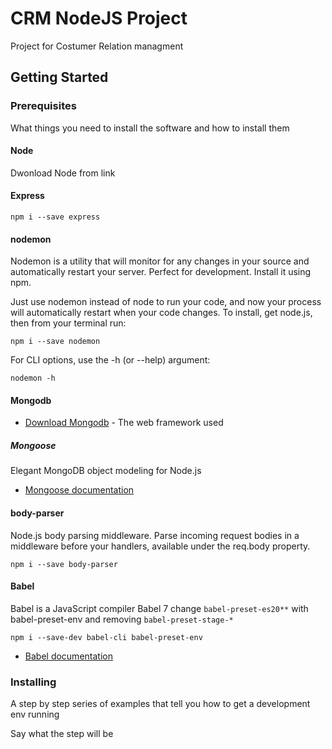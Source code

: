 # CRM NodeJS Project

Project for Costumer Relation managment 

## Getting Started


### Prerequisites

What things you need to install the software and how to install them

#### Node
Dwonload Node from link
#### Express
```
npm i --save express
```
#### nodemon 
Nodemon is a utility that will monitor for any changes in your source and automatically restart your server. Perfect for development. Install it using npm.

Just use nodemon instead of node to run your code, and now your process will automatically restart when your code changes. To install, get node.js, then from your terminal run:

```
npm i --save nodemon
```

For CLI options, use the -h (or --help) argument:
```
nodemon -h
```
#### Mongodb
* [Download Mongodb](https://docs.mongodb.com/manual/administration/install-community/) - The web framework used
##### Mongoose
Elegant MongoDB object modeling for Node.js
* [Mongoose documentation](https://mongoosejs.com/docs/guide.html) 

#### body-parser
Node.js body parsing middleware.
Parse incoming request bodies in a middleware before your handlers, available under the req.body property.

```
npm i --save body-parser
```

#### Babel
Babel is a JavaScript compiler
Babel 7 change `babel-preset-es20**` with babel-preset-env and removing `babel-preset-stage-*`

```
npm i --save-dev babel-cli babel-preset-env
```
* [Babel documentation](https://babeljs.io/docs/en/) 

### Installing

A step by step series of examples that tell you how to get a development env running

Say what the step will be
